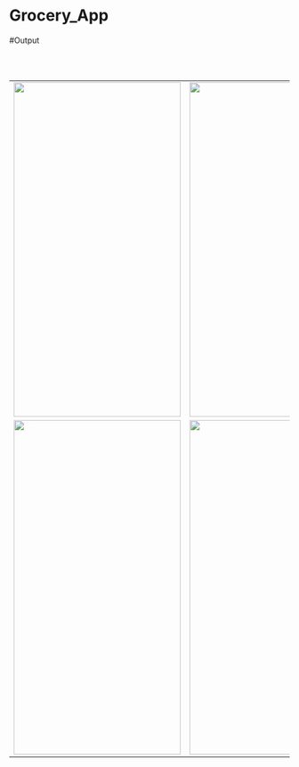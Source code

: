 # Grocery_App

#Output

<table>
  
<tr>
<td><img src="https://user-images.githubusercontent.com/77453811/134190996-d0c6432d-7146-499e-a936-bedaf0a2d4f8.jpeg" height="600" width="300"></td>
<td><img src="https://user-images.githubusercontent.com/77453811/134191001-bdbdd8fb-d871-4adc-8db9-9efb2e2d20b2.jpeg" height="600" width="300"></td>
</tr>
  
  </br></br>
  
  <tr>
  <td><img src="https://user-images.githubusercontent.com/77453811/134190981-25995bd8-8163-4fb5-b10b-3d4914087304.jpeg" height="600" width="300"></td>
  <td><img src="https://user-images.githubusercontent.com/77453811/134190992-931882e9-5c87-4b42-8ecf-848d4f10c379.jpeg" height="600" width="300"></td>
  </tr>
  
  </table>
